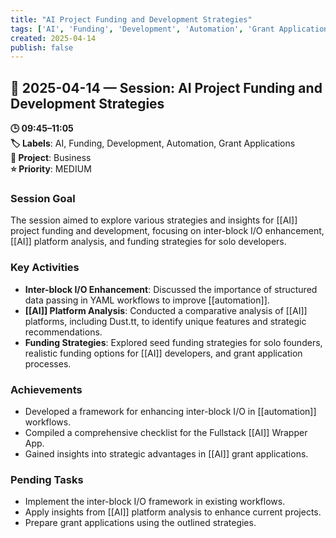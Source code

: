 ```yaml
---
title: "AI Project Funding and Development Strategies"
tags: ['AI', 'Funding', 'Development', 'Automation', 'Grant Applications']
created: 2025-04-14
publish: false
---
```


## 📅 2025-04-14 — Session: AI Project Funding and Development Strategies

**🕒 09:45–11:05**  
**🏷️ Labels**: AI, Funding, Development, Automation, Grant Applications  
**📂 Project**: Business  
**⭐ Priority**: MEDIUM  


### Session Goal
The session aimed to explore various strategies and insights for [[AI]] project funding and development, focusing on inter-block I/O enhancement, [[AI]] platform analysis, and funding strategies for solo developers.

### Key Activities
- **Inter-block I/O Enhancement**: Discussed the importance of structured data passing in YAML workflows to improve [[automation]].
- **[[AI]] Platform Analysis**: Conducted a comparative analysis of [[AI]] platforms, including Dust.tt, to identify unique features and strategic recommendations.
- **Funding Strategies**: Explored seed funding strategies for solo founders, realistic funding options for [[AI]] developers, and grant application processes.

### Achievements
- Developed a framework for enhancing inter-block I/O in [[automation]] workflows.
- Compiled a comprehensive checklist for the Fullstack [[AI]] Wrapper App.
- Gained insights into strategic advantages in [[AI]] grant applications.

### Pending Tasks
- Implement the inter-block I/O framework in existing workflows.
- Apply insights from [[AI]] platform analysis to enhance current projects.
- Prepare grant applications using the outlined strategies.
